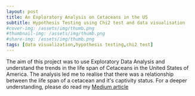 ```yaml
---
layout: post
title: An Exploratory Analysis on Cetaceans in the US
subtitle: Hypothesis Testing using Chi2 test and data visualisation
#cover-img: /assets/img/thumb.png
#thumbnail-img: /assets/img/thumb.png
#share-img: /assets/img/thumb.png
tags: [data visualization,hypothesis testing,chi2 test]
---
```

The aim of this project was to use Exploratory Data Analysis and understand the trends in the life span of  Cetaceans in the United States of America.
The analysis led me to realise that there was a relationship between the life span of a cetacean and it's captivity status. For a deeper understanding, please do read my [Medium article](https://rhiag-385.medium.com/an-exploratory-analysis-on-cetaceans-in-the-us-1330f2ed7246)


